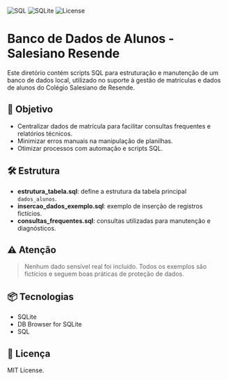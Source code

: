 ![SQL](https://img.shields.io/badge/SQL-Structured--Query--Language-blue)
![SQLite](https://img.shields.io/badge/SQLite-3.39%2B-orange)
![License](https://img.shields.io/badge/license-MIT-green)

# Banco de Dados de Alunos - Salesiano Resende

Este diretório contém scripts SQL para estruturação e manutenção de um banco de dados local, utilizado no suporte à gestão de matrículas e dados de alunos do Colégio Salesiano de Resende.

## 🎯 Objetivo

- Centralizar dados de matrícula para facilitar consultas frequentes e relatórios técnicos.
- Minimizar erros manuais na manipulação de planilhas.
- Otimizar processos com automação e scripts SQL.

## 🛠️ Estrutura

- **estrutura_tabela.sql**: define a estrutura da tabela principal `dados_alunos`.
- **insercao_dados_exemplo.sql**: exemplo de inserção de registros fictícios.
- **consultas_frequentes.sql**: consultas utilizadas para manutenção e diagnósticos.

## ⚠️ Atenção

> Nenhum dado sensível real foi incluído. Todos os exemplos são fictícios e seguem boas práticas de proteção de dados.

## 📦 Tecnologias

- SQLite
- DB Browser for SQLite
- SQL

## 📄 Licença

MIT License.
